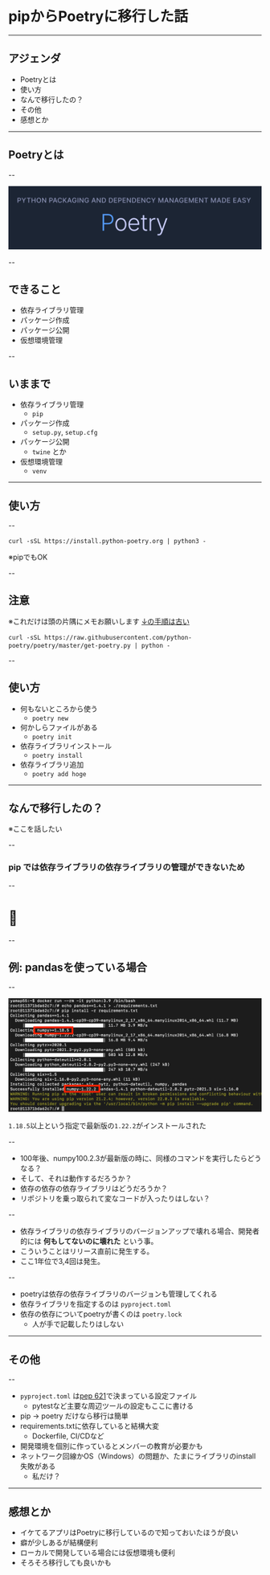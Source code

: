 <style type="text/css">
  .reveal h1,
  .reveal h2,
  .reveal h3,
  .reveal h4,
  .reveal h5,
  .reveal h6 {
    text-transform: none;
  }
  .reveal blockquote p {
    font-size: 32px;
  }
</style>

# pipからPoetryに移行した話

---

## アジェンダ

- Poetryとは
- 使い方
- なんで移行したの？
- その他
- 感想とか

---

## Poetryとは

--


[![Poetry](img001.png)](https://python-poetry.org/)

--

## できること

- 依存ライブラリ管理
- パッケージ作成
- パッケージ公開
- 仮想環境管理

--

## いままで

- 依存ライブラリ管理
  - `pip`
- パッケージ作成
  - `setup.py`, `setup.cfg`
- パッケージ公開
  - `twine` とか
- 仮想環境管理
  - `venv`

---

## 使い方

--

```
curl -sSL https://install.python-poetry.org | python3 -
```

※pipでもOK

--

## 注意

※これだけは頭の片隅にメモお願いします
[↓の手順は古い](https://python-poetry.org/docs/master/#installing-with-the-official-installer)

```
curl -sSL https://raw.githubusercontent.com/python-poetry/poetry/master/get-poetry.py | python -
```

--

## 使い方

- 何もないところから使う
  - `poetry new`
- 何かしらファイルがある
  - `poetry init`
- 依存ライブラリインストール
  - `poetry install`
- 依存ライブラリ追加
  - `poetry add hoge`

---

## なんで移行したの？
※ここを話したい

--

### pip では依存ライブラリの依存ライブラリの管理ができないため

--

# 🤔

--

## 例: pandasを使っている場合

--

![Poetry](img002.png)

 `1.18.5`以上という指定で最新版の`1.22.2`がインストールされた

--

- 100年後、numpy100.2.3が最新版の時に、同様のコマンドを実行したらどうなる？
- そして、それは動作するだろうか？
- 依存の依存の依存ライブラリはどうだろうか？
- リポジトリを乗っ取られて変なコードが入ったりはしない？

--

- 依存ライブラリの依存ライブラリのバージョンアップで壊れる場合、開発者的には **何もしてないのに壊れた** という事。
- こういうことはリリース直前に発生する。
- ここ1年位で3,4回は発生。

--

- poetryは依存の依存ライブラリのバージョンも管理してくれる
- 依存ライブラリを指定するのは `pyproject.toml`
- 依存の依存についてpoetryが書くのは `poetry.lock`
  - 人が手で記載したりはしない

---

## その他

--

- `pyproject.toml` は[pep 621](https://www.python.org/dev/peps/pep-0621/)で決まっている設定ファイル
  - pytestなど主要な周辺ツールの設定もここに書ける
- pip -> poetry だけなら移行は簡単
- requirements.txtに依存していると結構大変
  - Dockerfile, CI/CDなど
- 開発環境を個別に作っているとメンバーの教育が必要かも
- ネットワーク回線かOS（Windows）の問題か、たまにライブラリのinstall失敗がある
  - 私だけ？

---

## 感想とか

- イケてるアプリはPoetryに移行しているので知っておいたほうが良い
- 癖が少しあるが結構便利
- ローカルで開発している場合には仮想環境も便利
- そろそろ移行しても良いかも
